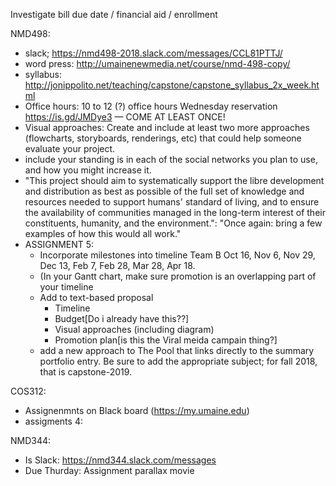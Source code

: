 Investigate bill due date / financial aid / enrollment

NMD498:
- slack; https://nmd498-2018.slack.com/messages/CCL81PTTJ/
- word press: http://umainenewmedia.net/course/nmd-498-copy/
- syllabus: http://jonippolito.net/teaching/capstone/capstone_syllabus_2x_week.html
- Office hours: 10 to 12 (?) office hours Wednesday reservation https://is.gd/JMDye3 — COME AT LEAST ONCE!
- Visual approaches: Create and include at least two more approaches (flowcharts, storyboards, renderings, etc) that could help someone evaluate your project.
- include your standing is in each of the social networks you plan to use, and how you might increase it. 
- "This project should aim to systematically support the libre development and distribution as best as possible of the full set of knowledge and resources needed to support humans' standard of living, and to ensure the availability of communities managed in the long-term interest of their constituents, humanity, and the environment.": "Once again: bring a few examples of how this would all work."
- ASSIGNMENT 5:
  - Incorporate milestones into timeline Team B Oct 16, Nov 6, Nov 29, Dec 13, Feb 7, Feb 28, Mar 28, Apr 18.
  - (In your Gantt chart, make sure promotion is an overlapping part of your timeline
  - Add to text-based proposal
    - Timeline
    - Budget[Do i already have this??]
    - Visual approaches (including diagram)
    - Promotion plan[is this the Viral meida campain thing?]
  - add a new approach to The Pool that links directly to the summary portfolio entry. Be sure to add the appropriate subject; for fall 2018, that is capstone-2019.

COS312: 
- Assignenmnts on Black board (https://my.umaine.edu)
- assigments  4:  

NMD344:
- Is Slack: https://nmd344.slack.com/messages
- Due Thurday: Assignment parallax movie
